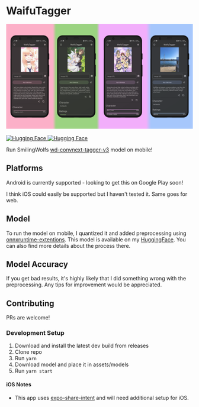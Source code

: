 # WaifuTagger
![](./banner.png)

<a href="https://huggingface.co/Smashinfries/wd-convnext-tagger-v3-mobile" target="_blank">
    <img alt="Hugging Face" src="https://img.shields.io/badge/%F0%9F%A4%97%20Model%20Card-ffc107?color=ffc107&logoColor=white" />
</a>
<!-- UPDATE WHEN ON PLAY STORE -->
<!-- <a href="https://github.com/KuzuLabz/WaifuTagger/releases/latest" target="_blank">
    <img alt="Hugging Face" src="https://img.shields.io/badge/Google Play-Download-Test?logo=googleplay" />
</a> -->
<a href="https://github.com/KuzuLabz/WaifuTagger/releases/latest" target="_blank">
    <img alt="Hugging Face" src="https://img.shields.io/badge/Android-Release-Release?logo=android" />
</a>


Run SmilingWolfs [wd-convnext-tagger-v3](https://huggingface.co/SmilingWolf/wd-convnext-tagger-v3) model on mobile!

## Platforms
Android is currently supported - looking to get this on Google Play soon!

I think iOS could easily be supported but I haven't tested it. Same goes for web.

## Model
To run the model on mobile, I quantized it and added preprocessing using [onnxruntime-extentions](https://onnxruntime.ai/docs/extensions/). This model is available on my [HuggingFace](https://huggingface.co/Smashinfries/wd-convnext-tagger-v3-mobile). You can also find more details about the process there.

## Model Accuracy
If you get bad results, it's highly likely that I did something wrong with the preprocessing. Any tips for improvement would be appreciated.

## Contributing
PRs are welcome!

### Development Setup
1. Download and install the latest dev build from releases
2. Clone repo
3. Run `yarn`
4. Download model and place it in assets/models
5. Run `yarn start`

#### iOS Notes
- This app uses [expo-share-intent](https://github.com/achorein/expo-share-intent) and will need additional setup for iOS.